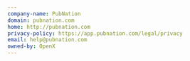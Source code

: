 ```yaml
---
company-name: PubNation
domain: pubnation.com
home: http://pubnation.com
privacy-policy: https://app.pubnation.com/legal/privacy
email: help@pubnation.com
owned-by: OpenX
---
```




